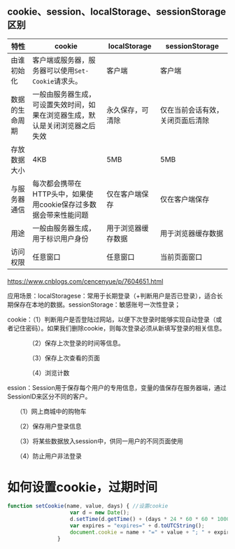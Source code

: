 ## cookie、session、localStorage、sessionStorage区别

| 特性           | cookie                                                       | localStorage       | sessionStorage                   |
| -------------- | ------------------------------------------------------------ | ------------------ | -------------------------------- |
| 由谁初始化     | 客户端或服务器，服务器可以使用`Set-Cookie`请求头。           | 客户端             | 客户端                           |
| 数据的生命周期 | 一般由服务器生成，可设置失效时间，如果在浏览器生成，默认是关闭浏览器之后失效 | 永久保存，可清除   | 仅在当前会话有效，关闭页面后清除 |
| 存放数据大小   | 4KB                                                          | 5MB                | 5MB                              |
| 与服务器通信   | 每次都会携带在HTTP头中，如果使用cookie保存过多数据会带来性能问题 | 仅在客户端保存     | 仅在客户端保存                   |
| 用途           | 一般由服务器生成，用于标识用户身份                           | 用于浏览器缓存数据 | 用于浏览器缓存数据               |
| 访问权限       | 任意窗口                                                     | 任意窗口           | 当前页面窗口                     |

#### 

https://www.cnblogs.com/cencenyue/p/7604651.html

应用场景：localStoragese：常用于长期登录（+判断用户是否已登录），适合长期保存在本地的数据。sessionStorage：敏感账号一次性登录；

cookie：（1）判断用户是否登陆过网站，以便下次登录时能够实现自动登录（或者记住密码）。如果我们删除cookie，则每次登录必须从新填写登录的相关信息。

　　　　（2）保存上次登录的时间等信息。

　　　　（3）保存上次查看的页面

　　　　（4）浏览计数



ession：Session用于保存每个用户的专用信息，变量的值保存在服务器端，通过SessionID来区分不同的客户。

　　（1）网上商城中的购物车

　　（2）保存用户登录信息

　　（3）将某些数据放入session中，供同一用户的不同页面使用

　　（4）防止用户非法登录

# 如何设置cookie，过期时间

```js
function setCookie(name, value, days) { //设置cookie
                    var d = new Date();
                    d.setTime(d.getTime() + (days * 24 * 60 * 60 * 1000));
                    var expires = "expires=" + d.toUTCString();
                    document.cookie = name + "=" + value + "; " + expires;
                }
```

